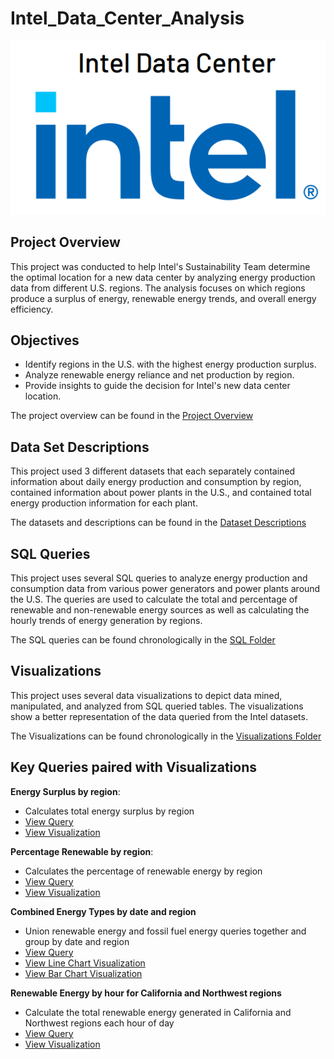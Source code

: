 # Intel_Data_Center_Analysis

![Intel Logo](https://github.com/Ian8912/Intel_Data_Center_Analysis/blob/main/images/Intel_Data_Center_Logo.png?raw=true)

## Project Overview

This project was conducted to help Intel's Sustainability Team determine the optimal location for a new data center by analyzing energy production data from different U.S. regions. The analysis focuses on which regions produce a surplus of energy, renewable energy trends, and overall energy efficiency.

## Objectives

- Identify regions in the U.S. with the highest energy production surplus.
- Analyze renewable energy reliance and net production by region.
- Provide insights to guide the decision for Intel's new data center location.

The project overview can be found in the [Project Overview](Documentation/Project_Overview.md)

## Data Set Descriptions

This project used 3 different datasets that each separately contained information about daily energy production and consumption by region, contained information about power plants in the U.S., and contained total energy production information for each plant.

The datasets and descriptions can be found in the [Dataset Descriptions](Documentation/Dataset_Descriptions.md)

## SQL Queries

This project uses several SQL queries to analyze energy production and consumption data from various power generators and power plants around the U.S. The queries are used to calculate the total and percentage of renewable and non-renewable energy sources as well as calculating the hourly trends of energy generation by regions.

The SQL queries can be found chronologically in the [SQL Folder](SQL/)

## Visualizations

This project uses several data visualizations to depict data mined, manipulated, and analyzed from SQL queried tables. The visualizations show a better representation of the data queried from the Intel datasets.

The Visualizations can be found chronologically in the [Visualizations Folder](Visualizations/)

## Key Queries paired with Visualizations

**Energy Surplus by region**:

- Calculates total energy surplus by region
- [View Query](SQL/01_energy_surplus_by_region.sql)
- [View Visualization](Visualizations/02_energy_surplus_by_region.png)

**Percentage Renewable by region**:

- Calculates the percentage of renewable energy by region
- [View Query](SQL/03_percentage_renewable_by_region.sql)
- [View Visualization](Visualizations/03_percentage_renewable_by_region.png)

**Combined Energy Types by date and region**

- Union renewable energy and fossil fuel energy queries together and group by date and region
- [View Query](SQL/06_combined_energy_types.sql)
- [View Line Chart Visualization](Visualizations/04_combined_energy_types_line_chart.jpeg)
- [View Bar Chart Visualization](Visualizations/05_combined_energy_types_bar_chart.jpeg)

**Renewable Energy by hour for California and Northwest regions**

- Calculate the total renewable energy generated in California and Northwest regions each hour of day
- [View Query](SQL/10_renewable_energy_by_hour_for_Cali_Northwest.sql)
- [View Visualization](Visualizations/01_renewable_energy_by_hour_for_Cali_Northwest.jpeg)
